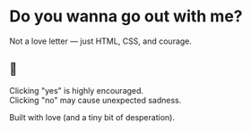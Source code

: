 # Do you wanna go out with me?

Not a love letter — just HTML, CSS, and courage.

## 💌
Clicking "yes" is highly encouraged.  
Clicking "no" may cause unexpected sadness.

Built with love (and a tiny bit of desperation).